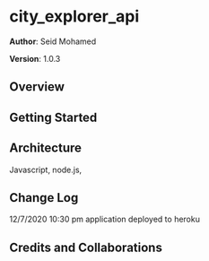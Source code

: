 # city_explorer_api



**Author**: Seid Mohamed

**Version**: 1.0.3 

## Overview
<!-- Provide a high level overview of what this application is and why you are building it, beyond the fact that it's an assignment for this class. (i.e. What's your problem domain?) -->





## Getting Started

## Architecture
Javascript, node.js, 

## Change Log
12/7/2020 10:30 pm application deployed to heroku

## Credits and Collaborations